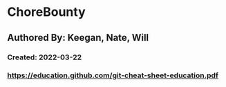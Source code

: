 # ChoreBounty
## Authored By: Keegan, Nate, Will
### Created: 2022-03-22

### https://education.github.com/git-cheat-sheet-education.pdf
